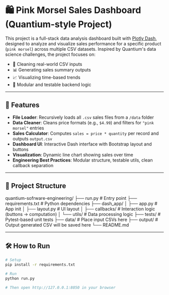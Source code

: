 # 🛍️ Pink Morsel Sales Dashboard (Quantium-style Project)

This project is a full-stack data analysis dashboard built with [Plotly Dash](https://dash.plotly.com/), designed to analyze and visualize sales performance for a specific product (`pink morsel`) across multiple CSV datasets. Inspired by Quantium's data science challenges, the project focuses on:

- 🧹 Cleaning real-world CSV inputs
- 📊 Generating sales summary outputs
- 📈 Visualizing time-based trends
- 🧩 Modular and testable backend logic

---

## 🚀 Features

- **File Loader**: Recursively loads all `.csv` sales files from a `/data` folder
- **Data Cleaner**: Cleans price formats (e.g., `$4.99`) and filters for `"pink morsel"` entries
- **Sales Calculator**: Computes `sales = price * quantity` per record and outputs `output.csv`
- **Dashboard UI**: Interactive Dash interface with Bootstrap layout and buttons
- **Visualization**: Dynamic line chart showing sales over time
- **Engineering Best Practices**: Modular structure, testable utils, clean callback separation

---

## 📂 Project Structure
quantium-sofrware-engineering/
├── run.py               # Entry point
├── requirements.txt     # Python dependencies
├── dash_app/
│   ├── app.py           # App init
│   ├── layout.py        # UI layout
│   ├── callbacks/       # Interaction logic (buttons → computation)
│   └── utils/           # Data processing logic
├── tests/               # Pytest-based unit tests
├── data/                # Place input CSVs here
├── output/              # Output generated CSV will be saved here
└── README.md

---

## 🛠️ How to Run

```bash
# Setup
pip install -r requirements.txt

# Run
python run.py

# Then open http://127.0.0.1:8050 in your browser

